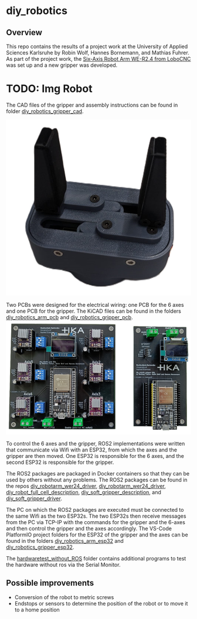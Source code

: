 # diy_robotics

## Overview

This repo contains the results of a project work at the University of Applied Sciences Karlsruhe by Robin Wolf, Hannes Bornemann, and Mathias Fuhrer. As part of the project work, the [Six-Axis Robot Arm WE-R2.4 from LoboCNC](https://www.printables.com/de/model/132260-we-r24-six-axis-robot-arm) was set up and a new gripper was developed.

 # TODO: Img Robot

The CAD files of the gripper and assembly instructions can be found in folder [diy_robotics_gripper_cad](https://github.com/mathias31415/diy_robotics/tree/main/diy_robotics_gripper_cad).

![img7](diy_robotics_gripper_cad/images/img7.png)

Two PCBs were designed for the electrical wiring: one PCB for the 6 axes and one PCB for the gripper. The KiCAD files can be found in the folders [diy_robotics_arm_pcb](https://github.com/mathias31415/diy_robotics/tree/main/diy_robotics_arm_pcb) and [diy_robotics_gripper_pcb](https://github.com/mathias31415/diy_robotics/tree/main/diy_robotics_gripper_pcb).
![pcb_arm_and_gripper](images/pcb_arm_and_gripper.png)

To control the 6 axes and the gripper, ROS2 implementations were written that communicate via Wifi with an ESP32, from which the axes and the gripper are then moved. One ESP32 is responsible for the 6 axes, and the second ESP32 is responsible for the gripper.

The ROS2 packages are packaged in Docker containers so that they can be used by others without any problems. The ROS2 packages can be found in the repos [diy_robotarm_wer24_driver](https://github.com/RobinWolf/diy_robotarm_wer24_driver), [diy_robotarm_wer24_driver](https://github.com/RobinWolf/diy_robotarm_wer24_driver), [diy_robot_full_cell_description](https://github.com/RobinWolf/diy_robot_full_cell_description), [diy_soft_gripper_description](https://github.com/RobinWolf/diy_soft_gripper_description), and [diy_soft_gripper_driver](https://github.com/RobinWolf/diy_soft_gripper_driver).

The PC on which the ROS2 packages are executed must be connected to the same Wifi as the two ESP32s. The two ESP32s then receive messages from the PC via TCP-IP with the commands for the gripper and the 6-axes and then control the gripper and the axes accordingly. The VS-Code PlatformIO project folders for the ESP32 of the gripper and the axes can be found in the folders [diy_robotics_arm_esp32](https://github.com/mathias31415/diy_robotics/tree/main/diy_robotics_arm_esp32) and [diy_robotics_gripper_esp32](https://github.com/mathias31415/diy_robotics/tree/main/diy_robotics_gripper_esp32).


The [hardwaretest_without_ROS](https://github.com/mathias31415/diy_robotics/tree/main/hardwaretest_without_ROS) folder contains additional programs to test the hardware without ros via the Serial Monitor.


## Possible improvements

- Conversion of the robot to metric screws
- Endstops or sensors to determine the position of the robot or to move it to a home position


